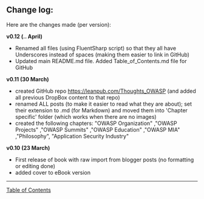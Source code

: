 ## Change log:

Here are the changes made (per version):

**v0.12 (.. April)**   

* Renamed all files (using FluentSharp script) so that they all have Underscores instead of spaces (making them easier to link in GitHub)
* Updated main README.md file. Added Table_of_Contents.md file for GitHub

**v0.11 (30 March)**    

* created GitHub repo https://leanpub.com/Thoughts_OWASP (and added all previous DropBox content to that repo)
* renamed ALL posts (to make it easier to read what they are about); set their extension to .md (for Markdown) and 
moved them into 'Chapter specific' folder (which works when there are no images)
* created the following chapters: "OWASP Organization" ,"OWASP Projects"  ,"OWASP Summits" ,"OWASP Education" ,"OWASP MIA" ,"Philosophy", "Application Security Industry"

**v0.10 (23 March)**    

* First release of book with raw import from blogger posts (no formatting or editing done)
* added cover to eBook version



- - - - 
[Table of Contents](../../Table_of_Contents.md) 
